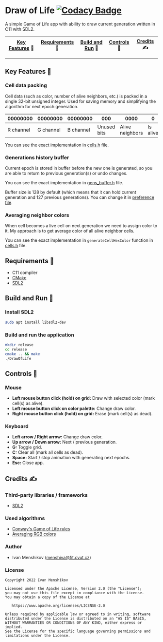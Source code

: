 # Draw of Life [![Codacy Badge](https://app.codacy.com/project/badge/Grade/737cc72a9a0d45ba8ac49d29b3ddd968)](https://www.codacy.com/gh/menshiva/draw-of-life/dashboard?utm_source=github.com&amp;utm_medium=referral&amp;utm_content=menshiva/draw-of-life&amp;utm_campaign=Badge_Grade)

A simple Game of Life app with ability to draw current generation written in C11 with SDL2.

| [Key Features](#key-features-) 🍪 | [Requirements](#requirements-) 🧬 | [Build and Run](#build-and-run-) 🚀 | [Controls](#controls-) 📃 | [Credits](#credits-) ✍ |
|-----------------------------------|-----------------------------------|-------------------------------------|---------------------------|------------------------|

----

## Key Features 🍪

### Cell data packing
Cell data (such as color, number of alive neighbors, etc.) is packed in a single 32-bit unsigned integer.
Used for saving memory and simplifying the algorithm for next epoch generation.

| 00000000  | 00000000  | 00000000  | 000         | 0000            | 0        |
|-----------|-----------|-----------|-------------|-----------------|----------|
| R channel | G channel | B channel | Unused bits | Alive neighbors | Is alive |

You can see the exact implementation in [cells.h](src/cells.h) file.

### Generations history buffer

Current epoch is stored in buffer before the new one is generated, so you are able to return to previous generation(s)
or undo changes.

You can see the exact implementation in [gens_buffer.h](src/gens_buffer.h) file.

Buffer size is 128 by default (which means that it can hold current generation and 127 previous generations).
You can change it in [preference file](src/prefs.h).

### Averaging neighbor colors

When cell becomes a live cell on next generation we need to assign color to it. My approach is to get average color
of all alive neighbor cells.

You can see the exact implementation in `generateCellHexColor` function in [cells.h](src/cells.h) file.

## Requirements 🧬

* C11 compiler
* [CMake](https://cmake.org/)
* [SDL2](https://www.libsdl.org/)

## Build and Run 🚀

### Install SDL2

```bash
sudo apt install libsdl2-dev
```

### Build and run the application

```bash
mkdir release
cd release
cmake .. && make
./DrawOfLife
```

## Controls 📃

### Mouse
* **Left mouse button click (hold) on grid:** Draw with selected color (mark cell(s) as alive).
* **Left mouse button click on color palette:** Change draw color.
* **Right mouse button click (hold) on grid:** Erase (mark cell(s) as dead).

### Keyboard
* **Left arrow / Right arrow:** Change draw color.
* **Up arrow / Down arrow:** Next / previous generation.
* **G:** Toggle grid.
* **C:** Clear all (mark all cells as dead).
* **Space:** Start / stop animation with generating next epochs.
* **Esc:** Close app.

## Credits ✍

### Third-party libraries / frameworks

* [SDL2](https://www.libsdl.org/)

### Used algorithms

* [Conway's Game of Life rules](https://en.wikipedia.org/wiki/Conway%27s_Game_of_Life)
* [Averaging RGB colors](https://sighack.com/post/averaging-rgb-colors-the-right-way)

### Author

* Ivan Menshikov (menshiva@fit.cvut.cz)

### License

```text
Copyright 2022 Ivan Menshikov

Licensed under the Apache License, Version 2.0 (the "License");
you may not use this file except in compliance with the License.
You may obtain a copy of the License at

   https://www.apache.org/licenses/LICENSE-2.0

Unless required by applicable law or agreed to in writing, software
distributed under the License is distributed on an "AS IS" BASIS,
WITHOUT WARRANTIES OR CONDITIONS OF ANY KIND, either express or implied.
See the License for the specific language governing permissions and
limitations under the License.
```
